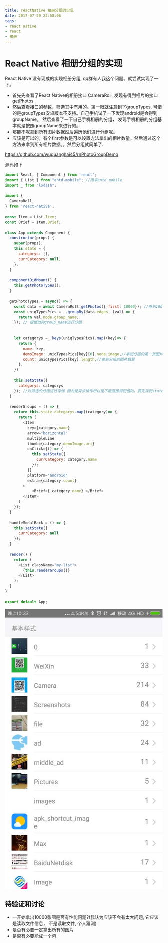 ```yaml
---
title: reactNative 相册分组的实现
date: 2017-07-20 22:58:06
tags:
- react native
- react
- 相册
---
```


# React Native 相册分组的实现

React Native 没有现成的实现相册分组, qq群有人我这个问题。就尝试实现了一下。

- 首先先查看了React Native的相册接口 CameraRoll, 发现有得到相片的接口 getPhotos
- 然后查看接口的参数，筛选其中有用的。第一眼就注意到了groupTypes, 可惜的是groupTypes安卓版本不支持。自己手机试了一下发现android是会得到groupName。 然后查看了一下自己手机相册的分组， 发现手机相册的分组基本就是按照groupName来进行的。
- 那能不呢拿到所有图片数据然后遍历他们进行分组呢。
- 应该是可以的，有个first参数是可以设置方法拿出的相片数量。然后通过这个方法来拿到所有相片数据。。然后分组就简单了.

https://github.com/wuguanghai45/rnPhotoGroupDemo

源码如下

```javascript
import React, { Component } from 'react';
import { List } from "antd-mobile"; //用来antd mobile
import _ from "lodash";

import {
  CameraRoll,
} from 'react-native';

const Item = List.Item;
const Brief = Item.Brief;

class App extends Component {
  constructor(props) {
    super(props);
    this.state = {
      categorys: [],
      currCategory: null,
    };
  }

  componentDidMount() {
    this.getPhotoTypes();
  }

  getPhotoTypes = async() => {
    const data = await CameraRoll.getPhotos({ first: 10000}); //得到10000条相片
    const uniqTypesPics = _.groupBy(data.edges, (val) => {
      return val.node.group_name;
    }); // 根据他的group_name进行分组


    let categorys =_.keys(uniqTypesPics).map((key)=> {
      return {
        name: key,
        demoImage: uniqTypesPics[key][0].node.image,//拿到分组的第一张图片作为样例
        count: uniqTypesPics[key].length,//拿到分组的图片数量
      };
    })

    this.setState({
      categorys: categorys
    }); //对筛选的分组进行存储 因为是异步操作所以是不能直接得到值的。要先存到state里面
  }

  renderGroups = () => {
    return this.state.categorys.map((category)=> {
      return (
        <Item
          key={category.name}
          arrow="horizontal"
          multipleLine
          thumb={category.demoImage.uri}
          onClick={() => {
            this.setState({
              currCategory: category.name
            });
          }}
          platform="android"
          extra={category.count}
        >
            <Brief>{ category.name} </Brief>
        </Item>
      )
    });
  }

  handleModalBack = () => {
    this.setState({
      currCategory: null
    });
  }

  render() {
    return (
      <List className="my-list">
        {this.renderGroups()}
      </List>
    );
  }
}

export default App;

```
![效果](https://raw.githubusercontent.com/wuguanghai45/images/master/imageGroup.jpg)


## 待验证和讨论
- 一开始拿出10000张图是否有性能问题?(我认为应该不会有太大问题,
它应该是读取文件信息， 不是读取文件, 个人猜测)
- 是否有必要一定拿出所有的图片
- 是否有必要能成一个包













